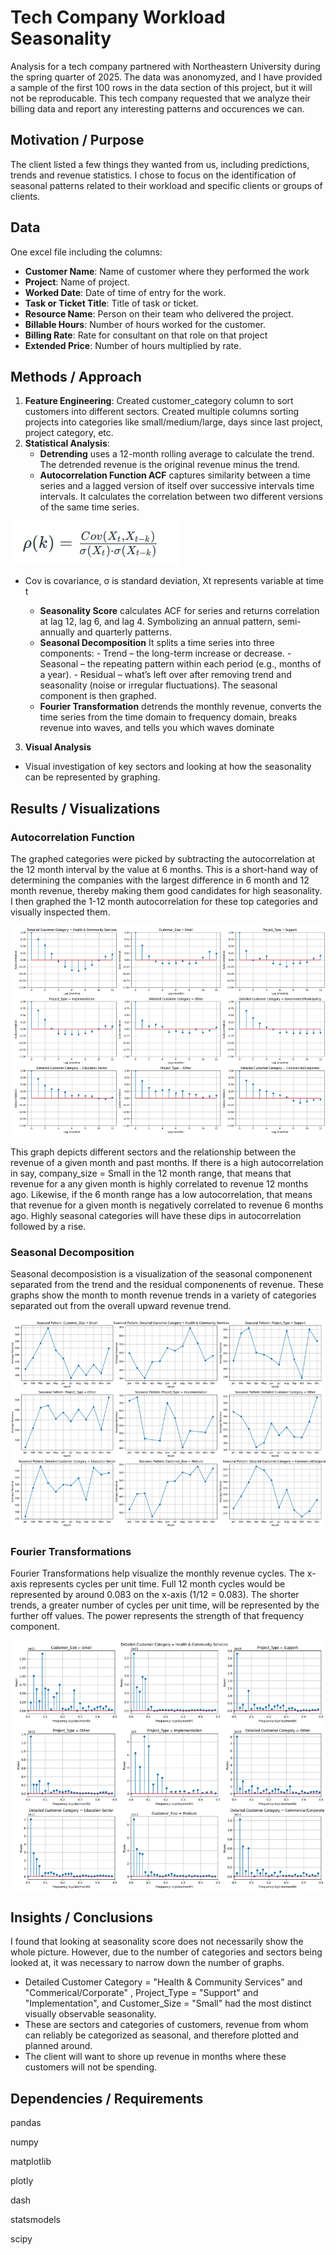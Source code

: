 # Tech Company Workload Seasonality
Analysis for a tech company partnered with Northeastern University during the spring quarter of 2025. The data was anonomyzed, and I have provided a sample of the first 100 rows in the data section of this project, but it will not be reproducable. This tech company requested that we analyze their billing data and report any interesting patterns and occurences we can. 

## Motivation / Purpose
The client listed a few things they wanted from us, including predictions, trends and revenue statistics. I chose to focus on the identification of seasonal patterns related to their workload and specific clients or groups of clients.

## Data

One excel file including the columns:
- **Customer Name**: Name of customer where they performed the work
- **Project**: Name of project.
- **Worked Date**: Date of time of entry for the work.
- **Task or Ticket Title**: Title of task or ticket.
- **Resource Name**: Person on their team who delivered the project.
- **Billable Hours**: Number of hours worked for the customer. 
- **Billing Rate**: Rate for consultant on that role on that project
- **Extended Price**: Number of hours multiplied by rate. 

## Methods / Approach

1. **Feature Engineering**: Created customer_category column to sort customers into different sectors. Created multiple columns sorting projects into categories like small/medium/large, days since last project, project category, etc.
2. **Statistical Analysis**:
    - **Detrending** uses a 12-month rolling average to calculate the trend. The detrended revenue is the original revenue minus the trend.
    - **Autocorrelation Function ACF** captures similarity between a time series and a lagged version of itself over successive intervals time intervals. It calculates the correlation between two different versions of the same time series.

![Visual](visualizations/autocorrelation_function.png)
- Cov is covariance, σ is standard deviation, Xt represents variable at time t

    - **Seasonality Score** calculates ACF for series and returns correlation at lag 12, lag 6, and lag 4. Symbolizing an annual pattern, semi-annually and quarterly patterns.
    - **Seasonal Decomposition** It splits a time series into three components:
          - Trend – the long-term increase or decrease.
          - Seasonal – the repeating pattern within each period (e.g., months of a year).
          - Residual – what’s left over after removing trend and seasonality (noise or irregular fluctuations).
      The seasonal component is then graphed.
    - **Fourier Transformation** detrends the monthly revenue, converts the time series from the time domain to frequency domain, breaks revenue into waves, and tells you which waves dominate
3. **Visual Analysis**
  - Visual investigation of key sectors and looking at how the seasonality can be represented by graphing.

## Results / Visualizations

### Autocorrelation Function
The graphed categories were picked by subtracting the autocorrelation at the 12 month interval by the value at 6 months. This is a short-hand way of determining the companies with the largest difference in 6 month and 12 month revenue, thereby making them good candidates for high seasonality. I then graphed the 1-12 month autocorrelation for these top categories and visually inspected them.

![Visual](visualizations/ACF_comparative.png)

This graph depicts different sectors and the relationship between the revenue of a given month and past months. If there is a high autocorrelation in say, company_size = Small in the 12 month range, that means that revenue for a any given month is highly correlated to revenue 12 months ago. Likewise, if the 6 month range has a low autocorrelation, that means that revenue for a given month is negatively correlated to revenue 6 months ago. Highly seasonal categories will have these dips in autocorrelation followed by a rise. 

### Seasonal Decomposition
Seasonal decomposistion is a visualization of the seasonal componenent separated from the trend and the residual componenents of revenue. These graphs show the month to month revenue trends in a variety of categories separated out from the overall upward revenue trend.

![Visual](visualizations/seasonal_decomposition_fix.png)

### Fourier Transformations
Fourier Transformations help visualize the monthly revenue cycles. The x-axis represents cycles per unit time. Full 12 month cycles would be represented by around 0.083 on the x-axis (1/12 = 0.083). The shorter trends, a greater number of cycles per unit time, will be represented by the further off values. The power represents the strength of that frequency component. 

![Visual](visualizations/fourier_transformations.png)

## Insights / Conclusions

I found that looking at seasonality score does not necessarily show the whole picture. However, due to the number of categories and sectors being looked at, it was necessary to narrow down the number of graphs. 

- Detailed Customer Category = "Health & Community Services" and "Commerical/Corporate" , Project_Type = "Support" and "Implementation", and Customer_Size = "Small" had the most distinct visually observable seasonality.
- These are sectors and categories of customers, revenue from whom can reliably be categorized as seasonal, and therefore plotted and planned around.
- The client will want to shore up revenue in months where these customers will not be spending. 

## Dependencies / Requirements
pandas

numpy

matplotlib

plotly

dash

statsmodels

scipy

